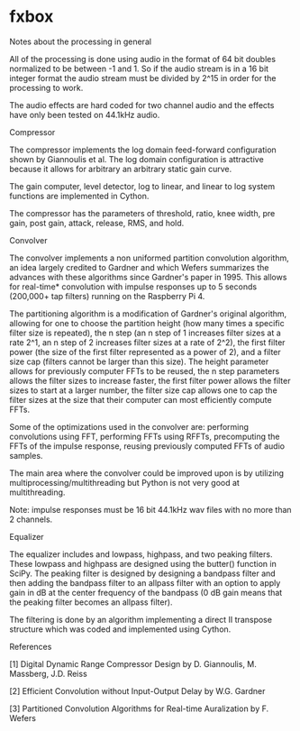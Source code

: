 # fxbox
Notes about the processing in general

All of the processing is done using audio in the format of 64 bit doubles normalized to be between -1 and 1. So if the audio stream is in a 16 bit integer format the audio stream must be divided by 2^15 in order for the processing to work.

The audio effects are hard coded for two channel audio and the effects have only been tested on 44.1kHz audio.

Compressor

The compressor implements the log domain feed-forward configuration shown by Giannoulis et al. The log domain configuration is attractive because it allows for arbitrary an arbitrary static gain curve.

The gain computer, level detector, log to linear, and linear to log system functions are implemented in Cython.

The compressor has the parameters of threshold, ratio, knee width, pre gain, post gain, attack, release, RMS, and hold.

Convolver

The convolver implements a non uniformed partition convolution algorithm, an idea largely credited to Gardner and which Wefers summarizes the advances with these algorithms since Gardner's paper in 1995. This allows for real-time* convolution with impulse responses up to 5 seconds (200,000+ tap filters) running on the Raspberry Pi 4.

The partitioning algorithm is a modification of Gardner's original algorithm, allowing for one to choose the partition height (how many times a specific filter size is repeated), the n step (an n step of 1 increases filter sizes at a rate 2^1, an n step of 2 increases filter sizes at a rate of 2^2), the first filter power (the size of the first filter represented as a power of 2), and a filter size cap (filters cannot be larger than this size). The height parameter allows for previously computer FFTs to be reused, the n step parameters allows the filter sizes to increase faster, the first filter power allows the filter sizes to start at a larger number, the filter size cap allows one to cap the filter sizes at the size that their computer can most efficiently compute FFTs.

Some of the optimizations used in the convolver are: performing convolutions using FFT, performing FFTs using RFFTs, precomputing the FFTs of the impulse response, reusing previously computed FFTs of audio samples.

The main area where the convolver could be improved upon is by utilizing multiprocessing/multithreading but Python is not very good at multithreading.

Note: impulse responses must be 16 bit 44.1kHz wav files with no more than 2 channels.

Equalizer

The equalizer includes and lowpass, highpass, and two peaking filters. These lowpass and highpass are designed using the butter() function in SciPy. The peaking filter is designed by designing a bandpass filter and then adding the bandpass filter to an allpass filter with an option to apply gain in dB at the center frequency of the bandpass (0 dB gain means that the peaking filter becomes an allpass filter).

The filtering is done by an algorithm implementing a direct II transpose structure which was coded and implemented using Cython.

References

[1] Digital Dynamic Range Compressor Design by D. Giannoulis, M. Massberg, J.D. Reiss

[2] Efficient Convolution without Input-Output Delay by W.G. Gardner

[3] Partitioned Convolution Algorithms for Real-time Auralization by F. Wefers

